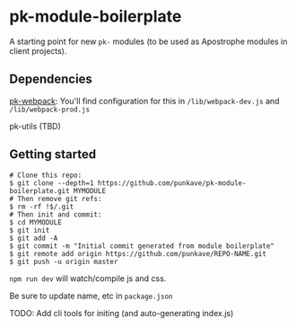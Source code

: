 # pk-module-boilerplate

A starting point for new `pk-` modules (to be used as Apostrophe modules in client projects).

## Dependencies

[pk-webpack](https://github.com/punkave/pk-webpack): You'll find configuration for this in `/lib/webpack-dev.js` and `/lib/webpack-prod.js`

pk-utils (TBD)

## Getting started

```
# Clone this repo:
$ git clone --depth=1 https://github.com/punkave/pk-module-boilerplate.git MYMODULE
# Then remove git refs:
$ rm -rf !$/.git
# Then init and commit:
$ cd MYMODULE
$ git init
$ git add -A
$ git commit -m "Initial commit generated from module boilerplate"
$ git remote add origin https://github.com/punkave/REPO-NAME.git
$ git push -u origin master
```

`npm run dev` will watch/compile js and css.

Be sure to update name, etc in `package.json`

TODO: Add cli tools for initing (and auto-generating index.js)
